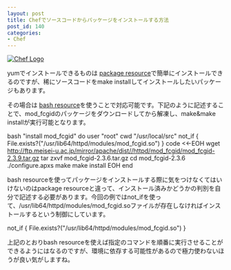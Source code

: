 ```yaml
---
layout: post
title: Chefでソースコードからパッケージをインストールする方法
post_id: 140
categories: 
- Chef
---
```


[![Chef Logo](https://hypermkt-blog.lolipop.io/wp-content/uploads/2014/01/6521.OC_Chef_Logo-300x236.png)](https://hypermkt-blog.lolipop.io/wp-content/uploads/2014/01/6521.OC_Chef_Logo-e1388648008381.png)

yumでインストールできるものは
[package resource](http://docs.opscode.com/chef/resources.html#package)で簡単にインストールできるのですが、稀にソースコードをmake installしてインストールしたいパッケージもあります。

その場合は
[bash resource](http://docs.opscode.com/chef/resources.html#bash)を使うことで対応可能です。下記のように記述することで、mod_fcgidのパッケージをダウンロードしてから解凍し、make&make installが実行可能となります。


bash "install mod_fcgid" do
  user "root"
  cwd "/usr/local/src"
  not_if { File.exists?("/usr/lib64/httpd/modules/mod_fcgid.so") }
  code <<-EOH
      wget http://ftp.meisei-u.ac.jp/mirror/apache/dist//httpd/mod_fcgid/mod_fcgid-2.3.9.tar.gz
      tar zxvf mod_fcgid-2.3.6.tar.gz
      cd mod_fcgid-2.3.6
      ./configure.apxs
      make
      make install
      EOH
end

bash resourceを使ってパッケージをインストールする際に気をつけなくてはいけないのはpackage resourceと違って、インストール済みかどうかの判別を自分で記述する必要があります。今回の例ではnot_ifを使って、/usr/lib64/httpd/modules/mod_fcgid.soファイルが存在しなければインストールするという制御にしています。


not_if { File.exists?("/usr/lib64/httpd/modules/mod_fcgid.so") }

上記のとおりbash resourceを使えば指定のコマンドを順番に実行させることができるようにはなるのですが、環境に依存する可能性があるので極力使わないほうが良い気がしますね。